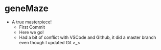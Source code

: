 # geneMaze

- A true masterpiece!
    - First Commit
    - Here we go!
    - Had a bit of conflict with VSCode and Github, it did a master branch even though I updated Git >_<